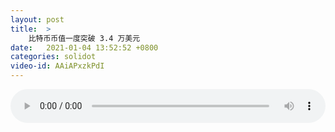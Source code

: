 ```yaml
---
layout: post
title:  >
    比特币币值一度突破 3.4 万美元
date:   2021-01-04 13:52:52 +0800
categories: solidot
video-id: AAiAPxzkPdI
---
```


<audio src="/assets/068512a787536630806b0093e5bac56d.mp3" style="width: 100%;" controls></audio>

